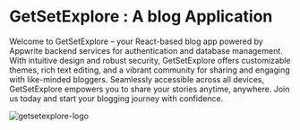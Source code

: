 # GetSetExplore : A blog Application
Welcome to GetSetExplore – your React-based blog app powered by Appwrite backend services for authentication and database management. With intuitive design and robust security, GetSetExplore offers customizable themes, rich text editing, and a vibrant community for sharing and engaging with like-minded bloggers. Seamlessly accessible across all devices, GetSetExplore empowers you to share your stories anytime, anywhere. Join us today and start your blogging journey with confidence.

![getsetexplore-logo]('public/images/LOGO/android-chrome-512x512.png')